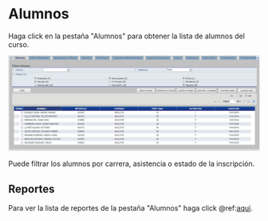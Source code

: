 # Alumnos

Haga click en la pestaña "Alumnos" para obtener la lista de alumnos del curso.

![Alumno Principal](../reportes/cursosVer/img/alumnos/principal.jpg)

Puede filtrar los alumnos por carrera, asistencia o estado de la inscripción.

## Reportes

Para ver la lista de reportes de la pestaña "Alumnos" haga click @ref:[aqui](../reportes/cursosVer/alumnos.md).
